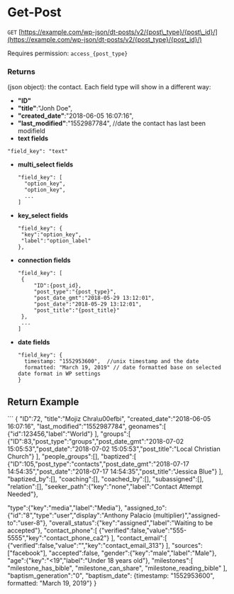 # Get-Post

`GET` [https://example.com/wp-json/dt-posts/v2/{post\_type}/{post\_id}/](https://example.com/wp-json/dt-posts/v2/{post_type}/{post_id}/)

Requires permission: `access_{post_type}`

### Returns

\(json object\): the contact. Each field type will show in a different way:

* **"ID"**
* **"title"**:"Jonh Doe",
* **"created\_date"**:"2018-06-05 16:07:16",
* **"last\_modified"**:"1552987784",  //date the contact has last been modifield
* **text fields**

```text
"field_key": "text"
```

* **multi\_select fields**

  ```text
  "field_key": [ 
    "option_key", 
    "option_key",
    ... 
  ]
  ```

* **key\_select fields**

  ```text
  "field_key": {
   "key":"option_key",
   "label":"option_label"
  },
  ```

* **connection fields**

  ```text
  "field_key": [ 
   { 
       "ID":{post_id},
       "post_type":"{post_type}",
       "post_date_gmt":"2018-05-29 13:12:01",
       "post_date":"2018-05-29 13:12:01",
       "post_title":"{post_title}"
   },
   ...
  ]
  ```

* **date fields**

  ```text
  "field_key": {
    timestamp: "1552953600",  //unix timestamp and the date
    formatted: "March 19, 2019" // date formatted base on selected date format in WP settings
  }
  ```

## Return Example

\`\`\` { "ID":72, "title":"Mojiz Chra\u00efbi", "created\_date":"2018-06-05 16:07:16", "last\_modified":"1552987784", geonames":\[ {"id":123456,"label":"World"} \], "groups":\[ {"ID":83,"post\_type":"groups","post\_date\_gmt":"2018-07-02 15:05:53","post\_date":"2018-07-02 15:05:53","post\_title":"Local Christian Church"} \], "people\_groups":\[\], "baptized":\[ {"ID":105,"post\_type":"contacts","post\_date\_gmt":"2018-07-17 14:54:35","post\_date":"2018-07-17 14:54:35","post\_title":"Jessica Blue"} \], "baptized\_by":\[\], "coaching":\[\], "coached\_by":\[\], "subassigned":\[\], "relation":\[\], "seeker\_path":{"key":"none","label":"Contact Attempt Needed"},

"type":{"key":"media","label":"Media"}, "assigned\_to":{"id":"8","type":"user","display":"Anthony Palacio \(multiplier\)","assigned-to":"user-8"}, "overall\_status":{"key":"assigned","label":"Waiting to be accepted"}, "contact\_phone":\[ {"verified":false,"value":"555-5555","key":"contact\_phone\_ca2"} \], "contact\_email":\[ {"verified":false,"value":"","key":"contact\_email\_313"} \], "sources":\["facebook"\], "accepted":false, "gender":{"key":"male","label":"Male"}, "age":{"key":"&lt;19","label":"Under 18 years old"}, "milestones":\[ "milestone\_has\_bible", "milestone\_can\_share", "milestone\_reading\_bible" \], "baptism\_generation":"0", "baptism\_date": {timestamp: "1552953600", formatted: "March 19, 2019"} }

